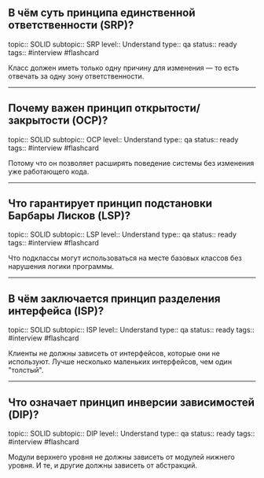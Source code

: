 ## В чём суть принципа единственной ответственности (SRP)?
topic:: SOLID
subtopic:: SRP
level:: Understand
type:: qa
status:: ready
tags:: #interview #flashcard

<!--SR-->
Класс должен иметь только одну причину для изменения — то есть отвечать за одну зону ответственности.

---

## Почему важен принцип открытости/закрытости (OCP)?
topic:: SOLID
subtopic:: OCP
level:: Understand
type:: qa
status:: ready
tags:: #interview #flashcard

<!--SR-->
Потому что он позволяет расширять поведение системы без изменения уже работающего кода.

---

## Что гарантирует принцип подстановки Барбары Лисков (LSP)?
topic:: SOLID
subtopic:: LSP
level:: Understand
type:: qa
status:: ready
tags:: #interview #flashcard

<!--SR-->
Что подклассы могут использоваться на месте базовых классов без нарушения логики программы.

---

## В чём заключается принцип разделения интерфейса (ISP)?
topic:: SOLID
subtopic:: ISP
level:: Understand
type:: qa
status:: ready
tags:: #interview #flashcard

<!--SR-->
Клиенты не должны зависеть от интерфейсов, которые они не используют. Лучше несколько маленьких интерфейсов, чем один "толстый".

---

## Что означает принцип инверсии зависимостей (DIP)?
topic:: SOLID
subtopic:: DIP
level:: Understand
type:: qa
status:: ready
tags:: #interview #flashcard

<!--SR-->
Модули верхнего уровня не должны зависеть от модулей нижнего уровня. И те, и другие должны зависеть от абстракций.